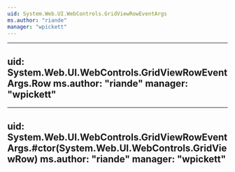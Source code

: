 ```yaml
---
uid: System.Web.UI.WebControls.GridViewRowEventArgs
ms.author: "riande"
manager: "wpickett"
---
```


---
uid: System.Web.UI.WebControls.GridViewRowEventArgs.Row
ms.author: "riande"
manager: "wpickett"
---

---
uid: System.Web.UI.WebControls.GridViewRowEventArgs.#ctor(System.Web.UI.WebControls.GridViewRow)
ms.author: "riande"
manager: "wpickett"
---
